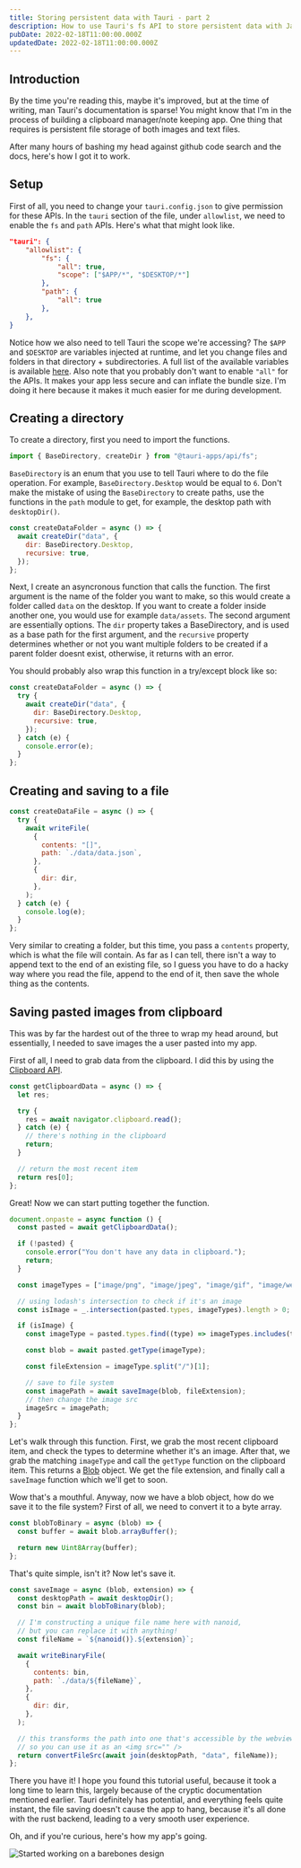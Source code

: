 ```yaml
---
title: Storing persistent data with Tauri - part 2
description: How to use Tauri's fs API to store persistent data with JavaScript.
pubDate: 2022-02-18T11:00:00.000Z
updatedDate: 2022-02-18T11:00:00.000Z
---
```


## Introduction

By the time you're reading this, maybe it's improved, but at the time of writing, man Tauri's documentation is sparse! You might know that I'm in the process of building a clipboard manager/note keeping app. One thing that requires is persistent file storage of both images and text files.

After many hours of bashing my head against github code search and the docs, here's how I got it to work.

## Setup

First of all, you need to change your `tauri.config.json` to give permission for these APIs. In the `tauri` section of the file, under `allowlist`, we need to enable the `fs` and `path` APIs. Here's what that might look like.

```json
"tauri": {
	"allowlist": {
		"fs": {
			"all": true,
			"scope": ["$APP/*", "$DESKTOP/*"]
		},
		"path": {
			"all": true
		},
	},
}
```

Notice how we also need to tell Tauri the scope we're accessing? The `$APP` and `$DESKTOP` are variables injected at runtime, and let you change files and folders in that directory + subdirectories. A full list of the available variables is available [here](https://tauri.studio/docs/api/js/modules/fs#security). Also note that you probably don't want to enable `"all"` for the APIs. It makes your app less secure and can inflate the bundle size. I'm doing it here because it makes it much easier for me during development.

## Creating a directory

To create a directory, first you need to import the functions.

```js
import { BaseDirectory, createDir } from "@tauri-apps/api/fs";
```

`BaseDirectory` is an enum that you use to tell Tauri where to do the file operation. For example, `BaseDirectory.Desktop` would be equal to `6`. Don't make the mistake of using the `BaseDirectory` to create paths, use the functions in the `path` module to get, for example, the desktop path with `desktopDir()`.

```js
const createDataFolder = async () => {
  await createDir("data", {
    dir: BaseDirectory.Desktop,
    recursive: true,
  });
};
```

Next, I create an asyncronous function that calls the function. The first argument is the name of the folder you want to make, so this would create a folder called `data` on the desktop. If you want to create a folder inside another one, you would use for example `data/assets`. The second argument are essentially options. The `dir` property takes a BaseDirectory, and is used as a base path for the first argument, and the `recursive` property determines whether or not you want multiple folders to be created if a parent folder doesnt exist, otherwise, it returns with an error.

You should probably also wrap this function in a try/except block like so:

```js
const createDataFolder = async () => {
  try {
    await createDir("data", {
      dir: BaseDirectory.Desktop,
      recursive: true,
    });
  } catch (e) {
    console.error(e);
  }
};
```

## Creating and saving to a file

```js
const createDataFile = async () => {
  try {
    await writeFile(
      {
        contents: "[]",
        path: `./data/data.json`,
      },
      {
        dir: dir,
      },
    );
  } catch (e) {
    console.log(e);
  }
};
```

Very similar to creating a folder, but this time, you pass a `contents` property, which is what the file will contain. As far as I can tell, there isn't a way to append text to the end of an existing file, so I guess you have to do a hacky way where you read the file, append to the end of it, then save the whole thing as the contents.

## Saving pasted images from clipboard

This was by far the hardest out of the three to wrap my head around, but essentially, I needed to save images the a user pasted into my app.

First of all, I need to grab data from the clipboard. I did this by using the [Clipboard API](https://developer.mozilla.org/en-US/docs/Web/API/Clipboard_API).

```js
const getClipboardData = async () => {
  let res;

  try {
    res = await navigator.clipboard.read();
  } catch (e) {
    // there's nothing in the clipboard
    return;
  }

  // return the most recent item
  return res[0];
};
```

Great! Now we can start putting together the function.

```js
document.onpaste = async function () {
  const pasted = await getClipboardData();

  if (!pasted) {
    console.error("You don't have any data in clipboard.");
    return;
  }

  const imageTypes = ["image/png", "image/jpeg", "image/gif", "image/webp"];

  // using lodash's intersection to check if it's an image
  const isImage = _.intersection(pasted.types, imageTypes).length > 0;

  if (isImage) {
    const imageType = pasted.types.find((type) => imageTypes.includes(type));

    const blob = await pasted.getType(imageType);

    const fileExtension = imageType.split("/")[1];

    // save to file system
    const imagePath = await saveImage(blob, fileExtension);
    // then change the image src
    imageSrc = imagePath;
  }
};
```

Let's walk through this function. First, we grab the most recent clipboard item, and check the types to determine whether it's an image. After that, we grab the matching `imageType` and call the `getType` function on the clipboard item. This returns a [Blob](https://developer.mozilla.org/en-US/docs/Web/API/Blob) object. We get the file extension, and finally call a `saveImage` function which we'll get to soon.

Wow that's a mouthful. Anyway, now we have a blob object, how do we save it to the file system? First of all, we need to convert it to a byte array.

```js
const blobToBinary = async (blob) => {
  const buffer = await blob.arrayBuffer();

  return new Uint8Array(buffer);
};
```

That's quite simple, isn't it? Now let's save it.

```js
const saveImage = async (blob, extension) => {
  const desktopPath = await desktopDir();
  const bin = await blobToBinary(blob);

  // I'm constructing a unique file name here with nanoid,
  // but you can replace it with anything!
  const fileName = `${nanoid()}.${extension}`;

  await writeBinaryFile(
    {
      contents: bin,
      path: `./data/${fileName}`,
    },
    {
      dir: dir,
    },
  );

  // this transforms the path into one that's accessible by the webview,
  // so you can use it as an <img src="" />
  return convertFileSrc(await join(desktopPath, "data", fileName));
};
```

There you have it! I hope you found this tutorial useful, because it took a long time to learn this, largely because of the cryptic documentation mentioned earlier. Tauri definitely has potential, and everything feels quite instant, the file saving doesn't cause the app to hang, because it's all done with the rust backend, leading to a very smooth user experience.

Oh, and if you're curious, here's how my app's going.

![Started working on a barebones design](/blog-images/part2Progress.png)
